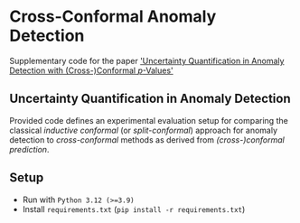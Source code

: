 # Cross-Conformal Anomaly Detection
Supplementary code for the paper ['Uncertainty Quantification in Anomaly Detection with (Cross-)Conformal *p*-Values'](https://arxiv.org/pdf/2402.16388.pdf)

## Uncertainty Quantification in Anomaly Detection
Provided code defines an experimental evaluation setup for comparing the classical *inductive conformal* (or *split-conformal*) approach for anomaly detection to *cross-conformal* methods as derived from *(cross-)conformal prediction*.

## Setup
- Run with `Python 3.12 (>=3.9)`
- Install `requirements.txt` (`pip install -r requirements.txt`)

